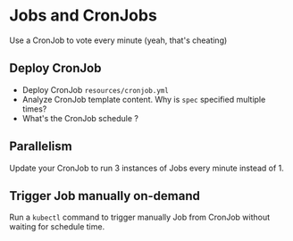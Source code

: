 # Jobs and CronJobs

Use a CronJob to vote every minute (yeah, that's cheating)

## Deploy CronJob

- Deploy CronJob `resources/cronjob.yml`
- Analyze CronJob template content. Why is `spec` specified multiple times?
- What's the CronJob schedule ?

## Parallelism

Update your CronJob to run 3 instances of Jobs every minute instead of 1. 

## Trigger Job manually on-demand

Run a `kubectl` command to trigger manually Job from CronJob without waiting for schedule time.